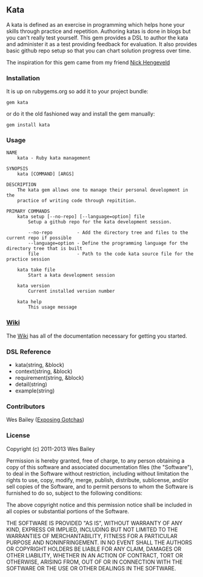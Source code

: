 ## Kata

A kata is defined as an exercise in programming which helps hone your skills through practice and
repetition. Authoring katas is done in blogs but you can't really test yourself. This gem provides a
DSL to author the kata and administer it as a test providing feedback for evaluation.  It also
provides basic github repo setup so that you can chart solution progress over time.

The inspiration for this gem came from my friend [Nick Hengeveld](https://github.com/nickh)

### Installation

It is up on rubygems.org so add it to your project bundle:

    gem kata

or do it the old fashioned way and install the gem manually:

    gem install kata

### Usage

    NAME
        kata - Ruby kata management

    SYNOPSIS
        kata [COMMAND] [ARGS]

    DESCRIPTION
        The kata gem allows one to manage their personal development in the
        practice of writing code through repitition.

    PRIMARY COMMANDS
        kata setup [--no-repo] [--language=option] file
            Setup a github repo for the kata development session.

            --no-repo         - Add the directory tree and files to the current repo if possible
            --language=option - Define the programming language for the directory tree that is built
            file              - Path to the code kata source file for the practice session

        kata take file
            Start a kata development session

        kata version
            Current installed version number

        kata help
            This usage message

### [Wiki](https://github.com/wbailey/kata/wiki)

The [Wiki](https://github.com/wbailey/kata/wiki) has all of the documentation necessary for getting you started.

### DSL Reference

* kata(string, &block)
* context(string, &block)
* requirement(string, &block)
* detail(string)
* example(string)

### Contributors

Wes Bailey ([Exposing Gotchas](http://exposinggotchas.blogspot.com/ "Exposing Gotchas"))

### License

Copyright (c) 2011-2013 Wes Bailey

Permission is hereby granted, free of charge, to any person obtaining a copy of this software and
associated documentation files (the "Software"), to deal in the Software without restriction,
including without limitation the rights to use, copy, modify, merge, publish, distribute,
sublicense, and/or sell copies of the Software, and to permit persons to whom the Software is
furnished to do so, subject to the following conditions:

The above copyright notice and this permission notice shall be included in all copies or substantial
portions of the Software.

THE SOFTWARE IS PROVIDED "AS IS", WITHOUT WARRANTY OF ANY KIND, EXPRESS OR IMPLIED, INCLUDING BUT
NOT LIMITED TO THE WARRANTIES OF MERCHANTABILITY, FITNESS FOR A PARTICULAR PURPOSE AND
NONINFRINGEMENT. IN NO EVENT SHALL THE AUTHORS OR COPYRIGHT HOLDERS BE LIABLE FOR ANY CLAIM, DAMAGES
OR OTHER LIABILITY, WHETHER IN AN ACTION OF CONTRACT, TORT OR OTHERWISE, ARISING FROM, OUT OF OR IN
CONNECTION WITH THE SOFTWARE OR THE USE OR OTHER DEALINGS IN THE SOFTWARE.

